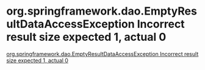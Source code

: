 # org.springframework.dao.EmptyResultDataAccessException Incorrect result size expected 1, actual 0
[org.springframework.dao.EmptyResultDataAccessException Incorrect result size expected 1, actual 0](https://aiwithcloud.com/2022/09/16/org-springframework-dao-emptyresultdataaccessexception_incorrect_result_size_expected_1_actual_0/)